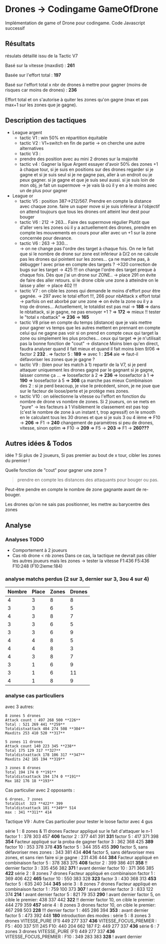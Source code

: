 # Drones -> Codingame GameOfDrone

Implémentation de game of Drone pour codingame. Code Javascript successif

## Résultats

résulats détaillé issu de la Tactic V7

Basé sur la vitesse (maxdist) : **261**

Basée sur l'effort total : **197**

Basé sur l'effort total x nbr de drones à mettre pour gagner (moins de risques car moins de drones) : **236**

Effort total et on s'autorise à quiter les zones qu'on gagne (max et pas max+1 sur les zones que je gagne).

## Description des tactiques

* League argent
  * tactic V1 : win 50% en répartition équitable
  * tactic V2 : V1+switch en fin de partie -> on cherche une autre alternatives
  * tactic V3 :
  * prendre des position avec au mini 2 drones sur la majorité
  * tactic v4 : Gagner la ligue Argent
    essayer d'avoir 50% des zones +1
    à chaque tour, si je suis en positions sur des drones regarder si je gagne et si je suis seul
    si je ne gagne pas, aller à un endroit ou je peux gagner.
    si je gagne et que je suis seul aussi.
    si je suis loin de mon obj, je fait un
    supermove -> je vais là où il y en a le moins avec un de plus pour gagner
* League or
  * tactic V5 : position 387->212/567. Prendre en compte la distance avec chaque zone.
    faire un super move si je suis inférieur à l'objectif
    on attend toujours que tous les drones ont atteint leur dest pour bouger
  * tactic V6 : 212 -> 263... Faire des supermove régulier
    Plutôt que d'aller vers les zones où il y a actuellement des drones,
    prendre en compte les mouvements en cours pour aller avec un +1 sur la zone concernée pour devance.
  * tactic V6 : 263 -> 330...  
    -> on ne change pas l'ordre des target à chaque fois. On ne le fait que si le nombre de drone sur zone est inférieur à D/2
    on ne calcule pas les drones qui pointent sur les zones... ça ne marche pas, à débugger !
    avec prise en compte des targets ? ->320
    correction de bugs sur les target -> 425 !!!
    on  change l'ordre des target preque à chaque fois. Dès que j'ai un drone sur ZONE..
    ->  place 291
    on évite de faire des aller retours. si le drone cible une zone à atteindre on le laisse y aller
    -> place 402 !!!
  * tactic V7 :
    on cible les zones qui demande le moins d'effort pour être gagnée.
    -> 297 avec le total effort !!!, 266 pour nbAttack x effort total
    -> parfois on est aborbé par une zone => on évite la zone ou il y a trop de drones...
    Actuellement, le totaldist est pas mal -> **188**
    => dans le nbtattack, si je gagne, ne pas envoyer +1 ? => **172** => mieux !!
    tester le "total x nbattack" => **236**
    => **165**
  * tactic V8
    prise en compte du temps (distance) que je vais mettre pour gagner vs temps que les autres mettent
    en prennant en compte celui qui ne gagne pas
    voir si on prend en compte ceux qui target la zone ou simplement les plus proches...
    ceux qui target => je n'utilisait pas la bonne fonction de "cout" -> distance
    Moins bien qu'en direct, faudra analyser quand il fait mieux et quand il fait moins bien
    9/06
    => factor 2 **232** .
    => factor 5 : **189**
    => avec 1 : **254** aie
    => faut-il défavoriser les zones que je gagne ?
  * tactic V9 : (bien pour les match à 1)
    repartir de la V7,
    si je perd  attaquer uniquement les drones gagné par le gagnant
    si je gagne, laisser comme ça ...
    => loosefactor à 2 => **236**
    => loosefactor à 1 => **190**
    => loosefactor à 5 => **308**
    ça marche pas mieux
    Combinaison des 2 : si je perd beacoup, je vise le précédent, sinon, je ne joue que sur le facteur de loose/perte et je protège mes zones.
  * tactic V10 : on sélectionne la vitesse ou l'effort en fonction du nombre de drone vs nombre de zones.
    Si 2 joueurs, on se mets en "pure" -> les facteurs à 1
    Visiblement le classement est pas top (c'est le nombre de zone à un instant t, trop agressif)
    on le smooth en le calculant tous les 30 drones et que si je suis 3 ou 4 ième
    => F10 -> **206**
    => F1 -> **240**
    changement de paramètres si peu de drones, vitesse, sinon optim
    => F10 -> **209**
    => F5 -> **203**
    => F1 -> **260???**

## Autres idées & Todos

idée ?
Si plus de 2 joueurs, Si pas premier au bout de    x tour, cibler les zones du premier !

Quelle fonction de "cout" pour gagner une zone ?
> prendre en compte les distances des attaquants pour bouger ou pas.

Peut-être pendre en compte le nombre de zone gagnante avant de re-bouger.

Les drones qu'on ne sais pas positionner, les mettre au barycentre des zones

## Analyse

### Analyses TODO

* Comportement à 2 joueurs
* Cas nb drone < nb zones
  Dans ce cas, la tactique ne devrait pas cibler les autres joueurs mais les zones
  -> tester la vitesse F1:436 F5:436 F10:248 (F10:2ieme:184)

### analyse matchs perdus (2 sur 3, dernier sur 3, 3ou 4 sur 4)

Nombre  | Place   | Zones   | Drones
--------|---------|---------|-------
4       | 3       | 8       | 8
3       | 3       | 6       | 5
4       | 3       | 8       | 7
3       | 3       | 6       | 5
3       | 3       | 6       | 9
4       | 4       | 8       | 5
4       | 4       | 8       | 3
4       | 3       | 8       | 7
3       | 1       | 6       | 9
3       | 1       | 6       | 11
4       | 1       | 8       | 9

### analyse cas particuliers

avec 3 autres:

    8 zones 5 drones
    Attack count : 497 268 500 **226**
    Total : 521 269 441 **259**
    Totaldistxattack 404 274 508 **304**
    Maxdits 253 410 520 **317**

    5 zones 11 drones
    Attack count 140 223 345 **238**
    Total 175 129 317 **327**
    Totaldistxattack 178 106 317 **347**
    Maxdits 242 165 194 **319**

    3 zones 8 drones
    Total 194 174 0 **191**
    Totaldistxattack 194 174 0 **191**
    Max 182 176 18 **193**

Cas particulier avec 2 opposants :

    6 drones, 7 zones
    TotalDist  323 **422** 399
    Totaldistxattack 181 **349** 514
    max : 341 **311** 414

Tactique V9 : Autre Cas particulier pour tester le loose factor avec 4 gus

  série 1 : 8 zones & 11 drones
    Facteur appliqué sur le fait d'attaquer le n-1
      factor 1 : 378 303 457 **406**
      factor 2 : 377 441 391 **331**
      factor 5 : 417 371 398 **354**
    Facteur appliqué sur la proba de gagner
      factor 3 : 362 368 425 **389**
      factor 10 : 353 378 378 **435**
      factor 5 : 344 355 455 **390**
      factor 5, sans défavoriser mes zones : 343 381 434 **404**
      factor 5, sans défavoriser mes zones, et sans rien faire si je gagne : 231 436 444 **384**
    Facteur appliqué en combinaison
      factor 5 : 378 383 375 **408**
      factor 2 : 399 386 401 **358** !! dernier
      factor 3 : 335 456 382 **371** ! avant dernier
      factor 10 : 371 366 385 **422**
 série 2 : 8 zones 7 drones
    Facteur appliqué en combinaison
      factor 1 : 369 406 422 **465**
      factor 10 : 550 383 328 **323**
      factor 3 : 430 368 313 **453**
      factor 5 : 635 240 344 **345**
  série 3 : 8 zones 7 drones
    Facteur appliqué en combinaison
      factor 1 : 759 100 373 **307** ! avant dernier
      factor 3 : 833 122 374 **214** ! avant dernier
      factor 5 : 821 79 353 **290** ! avant dernier
      factor 5, on cible le premier: 438 337 442 **322** !!  dernier
      factor 10, on cible le premier: 444 279 359 **457**
  série 4 : 8 zones 3 drones
      factor 10, on cible le premier: 467 298 503 **228** !!! dernier
      factor 1 : 465 286 394 **353** : avant dernier
      factor 5 : 473 392 448 **180**
      introduction des modes :
  série 5 : 8 zones 3 drones
      VITESSE_PURE (F1)
        449 277 337 **436**
      VITESSE_FOCUS_PREMIER :
        F5 : 400 337 511 245
        F10: 440 204 662 187
        F2: 449 277 337 **436**
  série 6 : 7 zones 3 drones
      VITESSE_PURE (F1)
        449 277 337 **436**
      VITESSE_FOCUS_PREMIER :
        F10 : 349 283 383 **328** ! avant dernier
